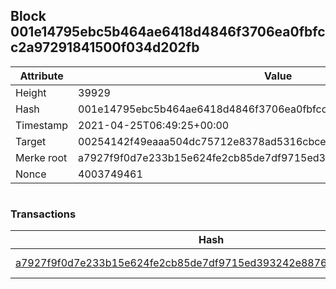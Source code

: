 ## Block 001e14795ebc5b464ae6418d4846f3706ea0fbfcc2a97291841500f034d202fb

Attribute | Value
--- | ---
Height | 39929
Hash | 001e14795ebc5b464ae6418d4846f3706ea0fbfcc2a97291841500f034d202fb
Timestamp | 2021-04-25T06:49:25+00:00
Target | 00254142f49eaaa504dc75712e8378ad5316cbcead634704b3734b6271167cc4
Merke root | a7927f9f0d7e233b15e624fe2cb85de7df9715ed393242e88767a0629f67c294
Nonce | 4003749461

```

```

### Transactions

Hash | Amount
--- | ---
[a7927f9f0d7e233b15e624fe2cb85de7df9715ed393242e88767a0629f67c294](a7927f9f0d7e233b15e624fe2cb85de7df9715ed393242e88767a0629f67c294.md) | 10.00000000 SKEPTI 
